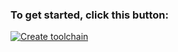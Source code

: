 
### To get started, click this button:
[![Create toolchain](https://cloud.ibm.com/devops/graphics/create_toolchain_button.png)](https://test.cloud.ibm.com/devops/setup/deploy?repository=https%3A%2F%2Fgithub.com%2Fopen-toolchain%2Fimage-signed-secure-kube-toolchain&env_id=ibm:yp:us-south&branch=single-pipeline)


